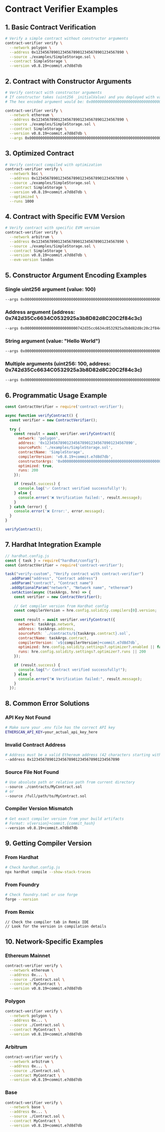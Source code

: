 # Contract Verifier Examples

## 1. Basic Contract Verification

```bash
# Verify a simple contract without constructor arguments
contract-verifier verify \
  --network polygon \
  --address 0x1234567890123456789012345678901234567890 \
  --source ./examples/SimpleStorage.sol \
  --contract SimpleStorage \
  --version v0.8.19+commit.e7d8d7db
```

## 2. Contract with Constructor Arguments

```bash
# Verify contract with constructor arguments
# If constructor takes (uint256 _initialValue) and you deployed with value 100:
# The hex encoded argument would be: 0x0000000000000000000000000000000000000000000000000000000000000064

contract-verifier verify \
  --network ethereum \
  --address 0x1234567890123456789012345678901234567890 \
  --source ./examples/SimpleStorage.sol \
  --contract SimpleStorage \
  --version v0.8.19+commit.e7d8d7db \
  --args 0x0000000000000000000000000000000000000000000000000000000000000064
```

## 3. Optimized Contract

```bash
# Verify contract compiled with optimization
contract-verifier verify \
  --network bsc \
  --address 0x1234567890123456789012345678901234567890 \
  --source ./examples/SimpleStorage.sol \
  --contract SimpleStorage \
  --version v0.8.19+commit.e7d8d7db \
  --optimized \
  --runs 1000
```

## 4. Contract with Specific EVM Version

```bash
# Verify contract with specific EVM version
contract-verifier verify \
  --network arbitrum \
  --address 0x1234567890123456789012345678901234567890 \
  --source ./examples/SimpleStorage.sol \
  --contract SimpleStorage \
  --version v0.8.19+commit.e7d8d7db \
  --evm-version london
```

## 5. Constructor Argument Encoding Examples

### Single uint256 argument (value: 100)
```bash
--args 0x0000000000000000000000000000000000000000000000000000000000000064
```

### Address argument (address: 0x742d35Cc6634C0532925a3b8D82d8C20C2f84c3c)
```bash
--args 0x000000000000000000000000742d35cc6634c0532925a3b8d82d8c20c2f84c3c
```

### String argument (value: "Hello World")
```bash
--args 0x00000000000000000000000000000000000000000000000000000000000000200000000000000000000000000000000000000000000000000000000000000000b48656c6c6f20576f726c64000000000000000000000000000000000000000000
```

### Multiple arguments (uint256: 100, address: 0x742d35Cc6634C0532925a3b8D82d8C20C2f84c3c)
```bash
--args 0x0000000000000000000000000000000000000000000000000000000000000064000000000000000000000000742d35cc6634c0532925a3b8d82d8c20c2f84c3c
```

## 6. Programmatic Usage Example

```javascript
const ContractVerifier = require('contract-verifier');

async function verifyContract() {
  const verifier = new ContractVerifier();
  
  try {
    const result = await verifier.verifyContract({
      network: 'polygon',
      address: '0x1234567890123456789012345678901234567890',
      sourcePath: './examples/SimpleStorage.sol',
      contractName: 'SimpleStorage',
      compilerVersion: 'v0.8.19+commit.e7d8d7db',
      constructorArgs: '0x0000000000000000000000000000000000000000000000000000000000000064',
      optimized: true,
      runs: 200
    });

    if (result.success) {
      console.log('✅ Contract verified successfully!');
    } else {
      console.error('❌ Verification failed:', result.message);
    }
  } catch (error) {
    console.error('❌ Error:', error.message);
  }
}

verifyContract();
```

## 7. Hardhat Integration Example

```javascript
// hardhat.config.js
const { task } = require("hardhat/config");
const ContractVerifier = require('contract-verifier');

task("verify-custom", "Verify contract with contract-verifier")
  .addParam("address", "Contract address")
  .addParam("contract", "Contract name")
  .addOptionalParam("network", "Network name", "ethereum")
  .setAction(async (taskArgs, hre) => {
    const verifier = new ContractVerifier();
    
    // Get compiler version from Hardhat config
    const compilerVersion = hre.config.solidity.compilers[0].version;
    
    const result = await verifier.verifyContract({
      network: taskArgs.network,
      address: taskArgs.address,
      sourcePath: `./contracts/${taskArgs.contract}.sol`,
      contractName: taskArgs.contract,
      compilerVersion: `v${compilerVersion}+commit.e7d8d7db`,
      optimized: hre.config.solidity.settings?.optimizer?.enabled || false,
      runs: hre.config.solidity.settings?.optimizer?.runs || 200
    });

    if (result.success) {
      console.log("✅ Contract verified successfully!");
    } else {
      console.error("❌ Verification failed:", result.message);
    }
  });
```

## 8. Common Error Solutions

### API Key Not Found
```bash
# Make sure your .env file has the correct API key
ETHERSCAN_API_KEY=your_actual_api_key_here
```

### Invalid Contract Address
```bash
# Address must be a valid Ethereum address (42 characters starting with 0x)
--address 0x1234567890123456789012345678901234567890
```

### Source File Not Found
```bash
# Use absolute path or relative path from current directory
--source ./contracts/MyContract.sol
# or
--source /full/path/to/MyContract.sol
```

### Compiler Version Mismatch
```bash
# Get exact compiler version from your build artifacts
# Format: v{version}+commit.{commit_hash}
--version v0.8.19+commit.e7d8d7db
```

## 9. Getting Compiler Version

### From Hardhat
```bash
# Check hardhat.config.js
npx hardhat compile --show-stack-traces
```

### From Foundry
```bash
# Check foundry.toml or use forge
forge --version
```

### From Remix
```
// Check the compiler tab in Remix IDE
// Look for the version in compilation details
```

## 10. Network-Specific Examples

### Ethereum Mainnet
```bash
contract-verifier verify \
  --network ethereum \
  --address 0x... \
  --source ./Contract.sol \
  --contract MyContract \
  --version v0.8.19+commit.e7d8d7db
```

### Polygon
```bash
contract-verifier verify \
  --network polygon \
  --address 0x... \
  --source ./Contract.sol \
  --contract MyContract \
  --version v0.8.19+commit.e7d8d7db
```

### Arbitrum
```bash
contract-verifier verify \
  --network arbitrum \
  --address 0x... \
  --source ./Contract.sol \
  --contract MyContract \
  --version v0.8.19+commit.e7d8d7db
```

### Base
```bash
contract-verifier verify \
  --network base \
  --address 0x... \
  --source ./Contract.sol \
  --contract MyContract \
  --version v0.8.19+commit.e7d8d7db
```
